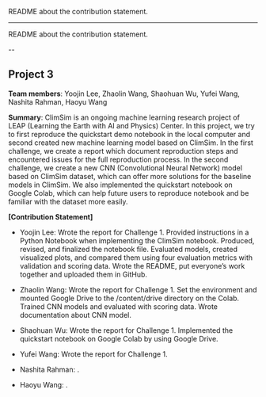 README about the contribution statement.

---
README about the contribution statement.

--

## Project 3

**Team members**: Yoojin Lee, Zhaolin Wang, Shaohuan Wu, Yufei Wang, Nashita Rahman, Haoyu Wang

**Summary**: ClimSim is an ongoing machine learning research project of LEAP (Learning the Earth with AI and Physics) Center. In this project, we try to first reproduce the quickstart demo notebook in the local computer and second created new machine learning model based on ClimSim. In the first challenge, we create a report which document reproduction steps and encountered issues for the full reproduction process. In the second challenge, we create a new CNN (Convolutional Neural Network) model based on ClimSim dataset, which can offer more solutions for the baseline models in ClimSim. We also implemented the quickstart notebook on Google Colab, which can help future users to reproduce notebook and be familiar with the dataset more easily.

**[Contribution Statement]** 
-  Yoojin Lee: Wrote the report for Challenge 1. Provided instructions in a Python Notebook when implementing the ClimSim notebook. Produced, revised, and finalized the notebook file. Evaluated models, created visualized plots, and compared them using four evaluation metrics with validation and scoring data. Wrote the README, put everyone’s work together and uploaded them in GitHub.

- Zhaolin Wang: Wrote the report for Challenge 1. Set the environment and mounted Google Drive to the /content/drive directory on the Colab. Trained CNN models and evaluated with scoring data. Wrote documentation about CNN model.

- Shaohuan Wu: Wrote the report for Challenge 1. Implemented the quickstart notebook on Google Colab by using Google Drive.

- Yufei Wang: Wrote the report for Challenge 1. 

- Nashita Rahman: .

- Haoyu Wang: .




